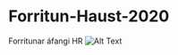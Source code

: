 # Forritun-Haust-2020
 Forritunar áfangi HR
![Alt Text](https://media.giphy.com/media/26hiu3mZVquuykwhy/giphy.gif)
